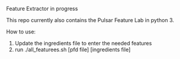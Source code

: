 Feature Extractor in progress

This repo currently also contains the Pulsar Feature Lab in python 3.

How to use: 

1. Update the ingredients file to enter the needed features
2. run ./all_featurees.sh [pfd file] [ingredients file]
